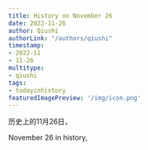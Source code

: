 ```yaml
---
title: History on November 26
date: 2022-11-26
author: Qiushi 
authorLink: "/authors/qiushi"
timestamp: 
- 2022-11
- 11-26
multitype: 
- qiushi
tags: 
- todayinhistory
featuredImagePreview: '/img/icon.png'
---
```









历史上的11月26日，

November 26 in history, 

<!--more-->

